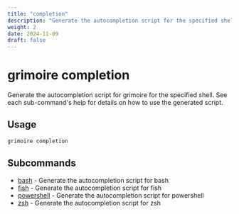 ```yaml
---
title: "completion"
description: "Generate the autocompletion script for the specified shell"
weight: 2
date: 2024-11-09
draft: false
---
```


# grimoire completion

Generate the autocompletion script for grimoire for the specified shell.
See each sub-command's help for details on how to use the generated script.


## Usage

```bash
grimoire completion
```

## Subcommands

* [bash](./bash/) - Generate the autocompletion script for bash
* [fish](./fish/) - Generate the autocompletion script for fish
* [powershell](./powershell/) - Generate the autocompletion script for powershell
* [zsh](./zsh/) - Generate the autocompletion script for zsh

